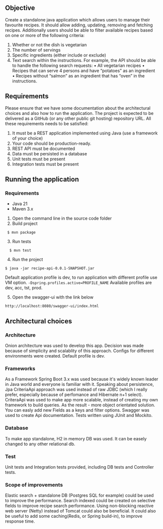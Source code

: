 ## Objective
Create a standalone java application which allows users to manage their favourite recipes. It should
allow adding, updating, removing and fetching recipes. Additionally users should be able to filter
available recipes based on one or more of the following criteria:
1. Whether or not the dish is vegetarian
2. The number of servings
3. Specific ingredients (either include or exclude)
4. Text search within the instructions.
For example, the API should be able to handle the following search requests:
• All vegetarian recipes
• Recipes that can serve 4 persons and have “potatoes” as an ingredient
• Recipes without “salmon” as an ingredient that has “oven” in the instructions.
## Requirements
Please ensure that we have some documentation about the architectural choices and also how to
run the application. The project is expected to be delivered as a GitHub (or any other public git
hosting) repository URL.
All these requirements needs to be satisfied:
1. It must be a REST application implemented using Java (use a framework of your choice)
2. Your code should be production-ready.
3. REST API must be documented
4. Data must be persisted in a database
5. Unit tests must be present
6. Integration tests must be present

## Running the application
### Requirements
- Java 21
- Maven 3.x
1. Open the command line in the source code folder
2. Build project
 ```
  $ mvn package
  ```
3. Run tests
  ```
    $ mvn test
  ```
4. Run the project
  ```
  $ java -jar recipe-api-0.0.1-SNAPSHOT.jar
  ```
Default application profile is dev, to run application with different profile use VM option.
    ```
    -Dspring.profiles.active=PROFILE_NAME
    ```
Available profiles are dev, acc, tst, prod.

5. Open the swagger-ui with the link below

```text
http://localhost:8080/swagger-ui/index.html
```

## Architectural choices
### Architecture
Onion architecture was used to develop this app. Decision was made because of simplicity and scalablity of this approach.
Configs for different environments were created. Default profile is dev.
### Frameworks
As a Framework Spring Boot 3.x was used because it's widely known leader in Java world and everyone is familiar with it.
Speaking about persistence, Jpa CriteriaApi approach was used instead of raw JDBC (which I really prefer, especially because of perfomance and Hibernate n+1 select).
CriteraApi was used to make app more scalable, instead of creating my own framework to build queries. As the result - more object orientated solution.
You can easly add new Fields as a keys and filter options.
Swagger was used to create Api documentation.
Tests written using JUnit and Mockito.
### Database
To make app standalone, H2 in memory DB was used. It can be easely changed to any other relational db.
### Test
Unit tests and Integration tests provided, including DB tests and Controller tests.
### Scope of improvements
Elastic search + standalone DB (Postgres SQL for example) could be used to improve the performance.
Search indexed could be created on selective fields to improve recipe search performance.
Using non-blocking reactive web server (Netty) instead of Tomcat could also be beneficial.
It could also be useful to add some caching(Redis, or Spring build-in), to improve response time.
